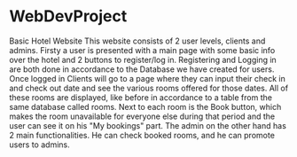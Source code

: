 # WebDevProject
Basic Hotel Website
This website consists of 2 user levels, clients and admins.
Firsty a user is presented with a main page with some basic info over the hotel and 2 buttons to
register/log in. Registering and Logging in are both done in accordance to the Database we have
created for users. Once logged in Clients will go to a page where they can input their check in 
and check out date and see the various rooms offered for those dates. All of these rooms are 
displayed, like before in accordance to a table from the same database called rooms. Next to each
room is the Book button, which makes the room unavailable for everyone else during that period and
the user can see it on his "My bookings" part. 
The admin on the other hand has 2 main functionalities. He can check booked rooms, and he can 
promote users to admins.
